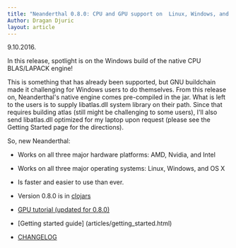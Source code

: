 ```yaml
---
title: "Neanderthal 0.8.0: CPU and GPU support on  Linux, Windows, and OS X!"
Author: Dragan Djuric
layout: article
---
```


9.10.2016.

In this release, spotlight is on the Windows build of the native CPU BLAS/LAPACK engine!

This is something that has already been supported, but GNU buildchain made
it challenging for Windows users to do themselves. From this release on,
Neanderthal's native engine comes pre-compiled in the jar. What is left to the
users is to supply libatlas.dll system library on their path. Since that requires
building atlas (still might be challenging to some users), I'll also send libatlas.dll
optimized for my laptop upon request (please see the Getting Started page for the directions).

So, new Neanderthal:

* Works on all three major hardware platforms: AMD, Nvidia, and Intel
* Works on all three major operating systems: Linux, Windows, and OS X
* Is faster and easier to use than ever.

* Version 0.8.0 is in [clojars](https://clojars.org/uncomplicate/neanderthal)
* [GPU tutorial (updated for 0.8.0)](articles/tutorial_opencl.html)
* [Getting started guide] (articles/getting_started.html)
* [CHANGELOG](https://github.com/uncomplicate/neanderthal/blob/master/CHANGELOG.md)
